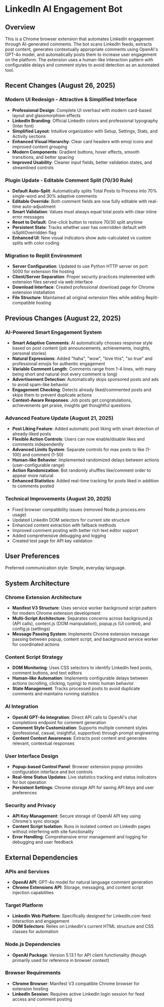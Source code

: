 # LinkedIn AI Engagement Bot

## Overview

This is a Chrome browser extension that automates LinkedIn engagement through AI-generated comments. The bot scans LinkedIn feeds, extracts post content, generates contextually appropriate comments using OpenAI's GPT-4o model, and automatically posts them to increase user engagement on the platform. The extension uses a human-like interaction pattern with configurable delays and comment styles to avoid detection as an automated tool.

## Recent Changes (August 26, 2025)

### Modern UI Redesign - Attractive & Simplified Interface
- **Professional Design**: Complete UI overhaul with modern card-based layout and glassmorphism effects
- **LinkedIn Branding**: Official LinkedIn colors and professional typography (Inter font)
- **Simplified Layout**: Intuitive organization with Setup, Settings, Stats, and Activity sections
- **Enhanced Visual Hierarchy**: Clear card headers with emoji icons and improved content grouping
- **Modern Components**: Gradient buttons, hover effects, smooth transitions, and better spacing
- **Improved Usability**: Cleaner input fields, better validation states, and streamlined controls

### Plugin Update - Editable Comment Split (70/30 Rule)
- **Default Auto-Split**: Automatically splits Total Posts to Process into 70% single-word and 30% adaptive comments  
- **Editable Override**: Both comment fields are now fully editable with real-time auto-adjustment
- **Smart Validation**: Values must always equal total posts with clear inline error messages
- **Reset to Default**: One-click button to restore 70/30 split anytime
- **Persistent State**: Tracks whether user has overridden default with isSplitOverridden flag
- **Enhanced UI**: New visual indicators show auto-calculated vs custom splits with color coding

### Migration to Replit Environment
- **Server Configuration**: Updated to use Python HTTP server on port 5000 for extension file hosting
- **Client/Server Separation**: Proper security practices implemented with extension files served via web interface
- **Download Interface**: Created professional download page for Chrome extension installation
- **File Structure**: Maintained all original extension files while adding Replit-compatible hosting

## Previous Changes (August 22, 2025)

### AI-Powered Smart Engagement System
- **Smart Adaptive Comments**: AI automatically chooses response style based on post content (job announcements, achievements, insights, personal stories)
- **Natural Expressions**: Added "haha", "wow", "love this", "so true" and professional emojis for authentic engagement
- **Variable Comment Length**: Comments range from 1-4 lines, with many being short and natural (not every comment is long)
- **Advertisement Detection**: Automatically skips sponsored posts and ads to avoid spam-like behavior
- **Engagement Checking**: Detects already liked/commented posts and skips them to prevent duplicate actions
- **Context-Aware Responses**: Job posts get congratulations, achievements get praise, insights get thoughtful questions

### Advanced Feature Update (August 21, 2025)
- **Post Liking Feature**: Added automatic post liking with smart detection of already-liked posts
- **Flexible Action Controls**: Users can now enable/disable likes and comments independently  
- **Advanced Limits System**: Separate controls for max posts to like (1-100) and comment (1-50)
- **Human-like Behavior**: Implemented randomized delays between actions (user-configurable range)
- **Action Randomization**: Bot randomly shuffles like/comment order to appear more natural
- **Enhanced Statistics**: Added real-time tracking for posts liked in addition to comments posted

### Technical Improvements (August 20, 2025)
- Fixed browser compatibility issues (removed Node.js process.env usage)
- Updated LinkedIn DOM selectors for current site structure  
- Enhanced content extraction with fallback methods
- Improved comment posting with better rich text editor support
- Added comprehensive debugging and logging
- Created test page for API key validation

## User Preferences

Preferred communication style: Simple, everyday language.

## System Architecture

### Chrome Extension Architecture
- **Manifest V3 Structure**: Uses service worker background script pattern for modern Chrome extension development
- **Multi-Script Architecture**: Separates concerns across background.js (API calls), content.js (DOM manipulation), popup.js (UI control), and config.js (settings)
- **Message Passing System**: Implements Chrome extension message passing between popup, content script, and background service worker for coordinated actions

### Content Script Strategy
- **DOM Monitoring**: Uses CSS selectors to identify LinkedIn feed posts, comment buttons, and text editors
- **Human-like Automation**: Implements configurable delays between actions (scrolling, clicking, typing) to mimic human behavior
- **State Management**: Tracks processed posts to avoid duplicate comments and maintains running statistics

### AI Integration
- **OpenAI GPT-4o Integration**: Direct API calls to OpenAI's chat completions endpoint for comment generation
- **Comment Style Customization**: Supports multiple comment styles (professional, casual, insightful, supportive) through prompt engineering
- **Content Context Awareness**: Extracts post content and generates relevant, contextual responses

### User Interface Design
- **Popup-based Control Panel**: Browser extension popup provides configuration interface and bot controls
- **Real-time Status Updates**: Live statistics tracking and status indicators for bot operation
- **Persistent Settings**: Chrome storage API for saving API keys and user preferences

### Security and Privacy
- **API Key Management**: Secure storage of OpenAI API key using Chrome's sync storage
- **Content Script Isolation**: Runs in isolated context on LinkedIn pages without interfering with site functionality
- **Error Handling**: Comprehensive error management and logging for debugging and user feedback

## External Dependencies

### APIs and Services
- **OpenAI API**: GPT-4o model for natural language comment generation
- **Chrome Extensions API**: Storage, messaging, and content script injection capabilities

### Target Platform
- **LinkedIn Web Platform**: Specifically designed for LinkedIn.com feed interaction and engagement
- **DOM Selectors**: Relies on LinkedIn's current HTML structure and CSS classes for automation

### Node.js Dependencies
- **OpenAI Package**: Version 5.13.1 for API client functionality (though primarily used for reference in browser context)

### Browser Requirements
- **Chrome Browser**: Manifest V3 compatible Chrome browser for extension hosting
- **LinkedIn Session**: Requires active LinkedIn login session for feed access and comment posting
